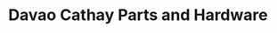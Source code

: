 ---
title: "Davao Cathay Parts and Hardware"
url: /davao-city/davao-cathay-parts-and-hardware/
shop: hardware
---